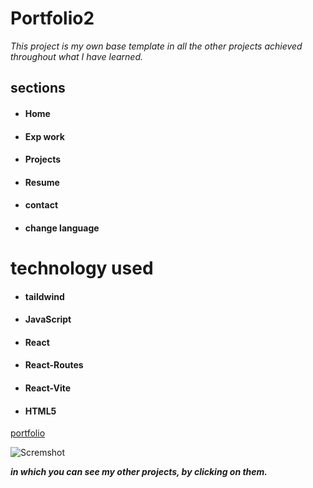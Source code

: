 # Portfolio2

*This project is my own base template in all the other projects achieved throughout what I have learned.*

## sections


- #### Home
- #### Exp work 
- #### Projects
- #### Resume
- #### contact
- #### change language

# technology used 

- #### taildwind
- #### JavaScript
- #### React
- #### React-Routes
- #### React-Vite
- #### HTML5

[portfolio](/ "portfolio2")

![Scremshot](https://ibb.co/R7ngTnV)


***in which you can see my other projects, by clicking on them.***
